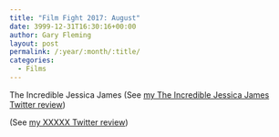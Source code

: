 ```yaml
---
title: "Film Fight 2017: August"
date: 3999-12-31T16:30:16+00:00
author: Gary Fleming
layout: post
permalink: /:year/:month/:title/
categories:
  - Films
---
```


The Incredible Jessica James (See [my The Incredible Jessica James Twitter review](https://twitter.com/garyfleming/status/892782447787732992))

(See [my XXXXX Twitter review]())
